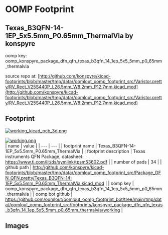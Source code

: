 # OOMP Footprint  
## Texas_B3QFN-14-1EP_5x5.5mm_P0.65mm_ThermalVia  by konspyre  
  
oomp key: oomp_konspyre_package_dfn_qfn_texas_b3qfn_14_1ep_5x5_5mm_p0_65mm_thermalvia  
  
source repo at: [http://github.com/konspyre/kicad-footprints/blob/master/tmp/data//oomlout_oomp_footprint_src/Varistor.pretty/RV_Rect_V25S440P_L26.5mm_W8.2mm_P12.7mm.kicad_mod](http://github.com/konspyre/kicad-footprints/blob/master/tmp/data//oomlout_oomp_footprint_src/Varistor.pretty/RV_Rect_V25S440P_L26.5mm_W8.2mm_P12.7mm.kicad_mod)  
## Footprint  
  
[![working_kicad_pcb_3d.png](working_kicad_pcb_3d_600.png)](working_kicad_pcb_3d.png)  
  
[![working.png](working_600.png)](working.png)  
| name | value | 
| --- | --- | 
| footprint name | Texas_B3QFN-14-1EP_5x5.5mm_P0.65mm_ThermalVia | 
| footprint description | Texas instruments QFN Package, datasheet: https://www.ti.com/lit/ds/symlink/tpsm53602.pdf | 
| number of pads | 34 | 
| github path | http://github.com/konspyre/kicad-footprints/blob/master/tmp/data//oomlout_oomp_footprint_src/Package_DFN_QFN.pretty/Texas_B3QFN-14-1EP_5x5.5mm_P0.65mm_ThermalVia.kicad_mod | 
| oomp key | oomp_konspyre_package_dfn_qfn_texas_b3qfn_14_1ep_5x5_5mm_p0_65mm_thermalvia | 
| oomp bot github | https://github.com/oomlout/oomlout_oomp_footprint_bot/tree/main/tmp/data//oomlout_oomp_footprint_src/footprints/konspyre_package_dfn_qfn_texas_b3qfn_14_1ep_5x5_5mm_p0_65mm_thermalvia/working | 
## Images  

